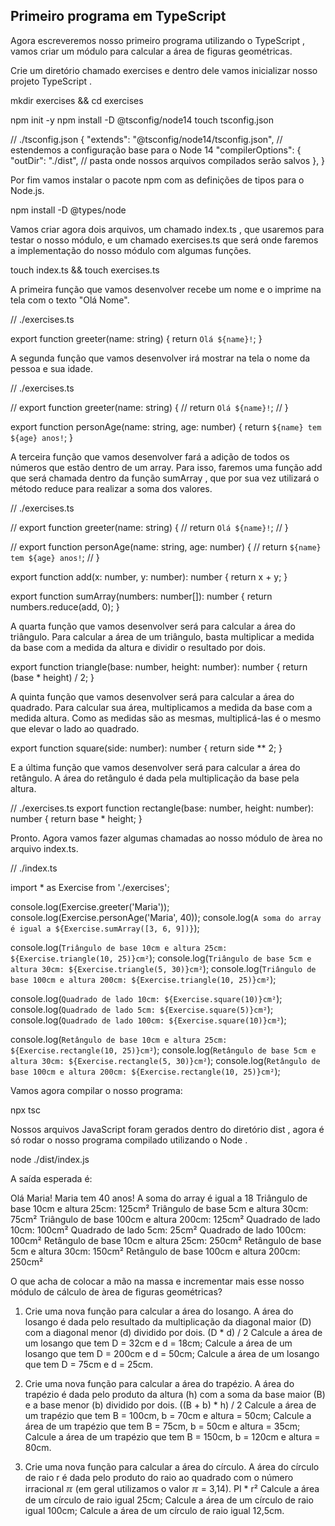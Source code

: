 ## Primeiro programa em TypeScript

Agora escreveremos nosso primeiro programa utilizando o TypeScript , vamos criar um módulo para calcular a área de figuras geométricas.

Crie um diretório chamado exercises e dentro dele vamos inicializar nosso projeto TypeScript .

mkdir exercises && cd exercises

npm init -y
npm install -D @tsconfig/node14
touch tsconfig.json

// ./tsconfig.json
{
  "extends": "@tsconfig/node14/tsconfig.json", // estendemos a configuração base para o Node 14
  "compilerOptions": {
    "outDir": "./dist", // pasta onde nossos arquivos compilados serão salvos
  },
}

Por fim vamos instalar o pacote npm com as definições de tipos para o Node.js.

npm install -D @types/node

Vamos criar agora dois arquivos, um chamado index.ts , que usaremos para testar o nosso módulo, e um chamado exercises.ts que será onde faremos a implementação do nosso módulo com algumas funções.

touch index.ts && touch exercises.ts

A primeira função que vamos desenvolver recebe um nome e o imprime na tela com o texto "Olá Nome".

// ./exercises.ts

export function greeter(name: string) {
    return `Olá ${name}!`;
}

A segunda função que vamos desenvolver irá mostrar na tela o nome da pessoa e sua idade.

// ./exercises.ts

// export function greeter(name: string) {
//    return `Olá ${name}!`;
// }

export function personAge(name: string, age: number) {
    return `${name} tem ${age} anos!`;
}

A terceira função que vamos desenvolver fará a adição de todos os números que estão dentro de um array. Para isso, faremos uma função add que será chamada dentro da função sumArray , que por sua vez utilizará o método reduce para realizar a soma dos valores.

// ./exercises.ts

// export function greeter(name: string) {
//     return `Olá ${name}!`;
// }

// export function personAge(name: string, age: number) {
//     return `${name} tem ${age} anos!`;
// }

export function add(x: number, y: number): number {
    return x + y;
}

export function sumArray(numbers: number[]): number {
    return numbers.reduce(add, 0);
}

A quarta função que vamos desenvolver será para calcular a área do triângulo. Para calcular a área de um triângulo, basta multiplicar a medida da base com a medida da altura e dividir o resultado por dois.

export function triangle(base: number, height: number): number {
    return (base * height) / 2;
}

A quinta função que vamos desenvolver será para calcular a área do quadrado. Para calcular sua área, multiplicamos a medida da base com a medida altura. Como as medidas são as mesmas, multiplicá-las é o mesmo que elevar o lado ao quadrado.

export function square(side: number): number {
    return side ** 2;
}

E a última função que vamos desenvolver será para calcular a área do retângulo. A área do retângulo é dada pela multiplicação da base pela altura.


// ./exercises.ts
export function rectangle(base: number, height: number): number {
    return base * height;
}

Pronto. Agora vamos fazer algumas chamadas ao nosso módulo de àrea no arquivo index.ts.

// ./index.ts

import * as Exercise from './exercises';

console.log(Exercise.greeter('Maria'));
console.log(Exercise.personAge('Maria', 40));
console.log(`A soma do array é igual a ${Exercise.sumArray([3, 6, 9])}`);

console.log(`Triângulo de base 10cm e altura 25cm: ${Exercise.triangle(10, 25)}cm²`);
console.log(`Triângulo de base 5cm e altura 30cm: ${Exercise.triangle(5, 30)}cm²`);
console.log(`Triângulo de base 100cm e altura 200cm: ${Exercise.triangle(10, 25)}cm²`);

console.log(`Quadrado de lado 10cm: ${Exercise.square(10)}cm²`);
console.log(`Quadrado de lado 5cm: ${Exercise.square(5)}cm²`);
console.log(`Quadrado de lado 100cm: ${Exercise.square(10)}cm²`);

console.log(`Retângulo de base 10cm e altura 25cm: ${Exercise.rectangle(10, 25)}cm²`);
console.log(`Retângulo de base 5cm e altura 30cm: ${Exercise.rectangle(5, 30)}cm²`);
console.log(`Retângulo de base 100cm e altura 200cm: ${Exercise.rectangle(10, 25)}cm²`);

Vamos agora compilar o nosso programa:

npx tsc

Nossos arquivos JavaScript foram gerados dentro do diretório dist , agora é só rodar o nosso programa compilado utilizando o Node .

node ./dist/index.js

A saída esperada é:

Olá Maria!
Maria tem 40 anos!
A soma do array é igual a 18
Triângulo de base 10cm e altura 25cm: 125cm²
Triângulo de base 5cm e altura 30cm: 75cm²
Triângulo de base 100cm e altura 200cm: 125cm²
Quadrado de lado 10cm: 100cm²
Quadrado de lado 5cm: 25cm²
Quadrado de lado 100cm: 100cm²
Retângulo de base 10cm e altura 25cm: 250cm²
Retângulo de base 5cm e altura 30cm: 150cm²
Retângulo de base 100cm e altura 200cm: 250cm²

O que acha de colocar a mão na massa e incrementar mais esse nosso módulo de cálculo de àrea de figuras geométricas?

1) Crie uma nova função para calcular a área do losango. A área do losango é dada pelo resultado da multiplicação da diagonal maior (D) com a diagonal menor (d) dividido por dois. (D * d) / 2
Calcule a área de um losango que tem D = 32cm e d = 18cm;
Calcule a área de um losango que tem D = 200cm e d = 50cm;
Calcule a área de um losango que tem D = 75cm e d = 25cm.

2) Crie uma nova função para calcular a área do trapézio. A área do trapézio é dada pelo produto da altura (h) com a soma da base maior (B) e a base menor (b) dividido por dois. ((B + b) * h) / 2
Calcule a área de um trapézio que tem B = 100cm, b = 70cm e altura = 50cm;
Calcule a área de um trapézio que tem B = 75cm, b = 50cm e altura = 35cm;
Calcule a área de um trapézio que tem B = 150cm, b = 120cm e altura = 80cm.

3) Crie uma nova função para calcular a área do círculo. A área do círculo de raio r é dada pelo produto do raio ao quadrado com o número irracional ℼ (em geral utilizamos o valor ℼ = 3,14). PI * r²
Calcule a área de um círculo de raio igual 25cm;
Calcule a área de um círculo de raio igual 100cm;
Calcule a área de um círculo de raio igual 12,5cm.